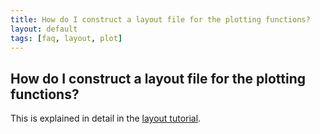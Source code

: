 ```yaml
---
title: How do I construct a layout file for the plotting functions?
layout: default
tags: [faq, layout, plot]
---
```


##  How do I construct a layout file for the plotting functions?

This is explained in detail in the [layout tutorial](/tutorial/layout).
